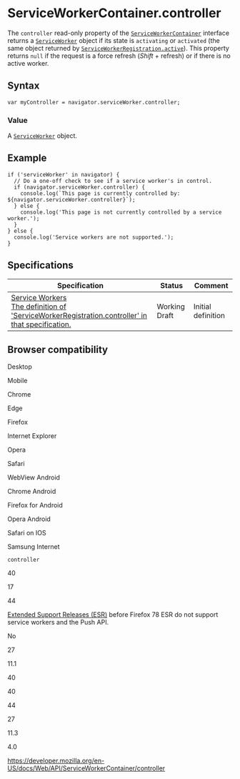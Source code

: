 ServiceWorkerContainer.controller
=================================

The `controller` read-only property of the [`ServiceWorkerContainer`](../serviceworkercontainer) interface returns a [`ServiceWorker`](../serviceworker) object if its state is `activating` or `activated` (the same object returned by [`ServiceWorkerRegistration.active`](../serviceworkerregistration/active)). This property returns `null` if the request is a force refresh (*Shift* + refresh) or if there is no active worker.

Syntax
------

    var myController = navigator.serviceWorker.controller;

### Value

A [`ServiceWorker`](../serviceworker) object.

Example
-------

    if ('serviceWorker' in navigator) {
      // Do a one-off check to see if a service worker's in control.
      if (navigator.serviceWorker.controller) {
        console.log(`This page is currently controlled by: ${navigator.serviceWorker.controller}`);
      } else {
        console.log('This page is not currently controlled by a service worker.');
      }
    } else {
      console.log('Service workers are not supported.');
    }

Specifications
--------------

<table><thead><tr class="header"><th>Specification</th><th>Status</th><th>Comment</th></tr></thead><tbody><tr class="odd"><td><a href="https://w3c.github.io/ServiceWorker/#navigator-service-worker-controller">Service Workers<br />
<span class="small">The definition of 'ServiceWorkerRegistration.controller' in that specification.</span></a></td><td><span class="spec-wd">Working Draft</span></td><td>Initial definition</td></tr></tbody></table>

Browser compatibility
---------------------

Desktop

Mobile

Chrome

Edge

Firefox

Internet Explorer

Opera

Safari

WebView Android

Chrome Android

Firefox for Android

Opera Android

Safari on IOS

Samsung Internet

`controller`

40

17

44

[Extended Support Releases (ESR)](https://www.mozilla.org/en-US/firefox/organizations/) before Firefox 78 ESR do not support service workers and the Push API.

No

27

11.1

40

40

44

27

11.3

4.0

<a href="https://developer.mozilla.org/en-US/docs/Web/API/ServiceWorkerContainer/controller" class="_attribution-link">https://developer.mozilla.org/en-US/docs/Web/API/ServiceWorkerContainer/controller</a>
